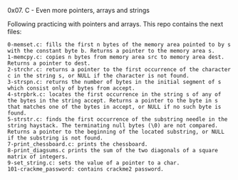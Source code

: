 0x07. C - Even more pointers, arrays and strings

Following practicing with pointers and arrays. This repo contains the next files:

    0-memset.c: fills the first n bytes of the memory area pointed to by s with the constant byte b. Returns a pointer to the memory area s.
    1-memcpy.c: copies n bytes from memory area src to memory area dest. Returns a pointer to dest.
    2-strchr.c: returns a pointer to the first occurrence of the character c in the string s, or NULL if the character is not found.
    3-strspn.c: returns the number of bytes in the initial segment of s which consist only of bytes from accept.
    4-strpbrk.c: locates the first occurrence in the string s of any of the bytes in the string accept. Returns a pointer to the byte in s that matches one of the bytes in accept, or NULL if no such byte is found.
    5-strstr.c: finds the first occurrence of the substring needle in the string haystack. The terminating null bytes (\0) are not compared. Returns a pointer to the beginning of the located substring, or NULL if the substring is not found.
    7-print_chessboard.c: prints the chessboard.
    8-print_diagsums.c prints the sum of the two diagonals of a square matrix of integers.
    9-set_string.c: sets the value of a pointer to a char.
    101-crackme_password: contains crackme2 password.
